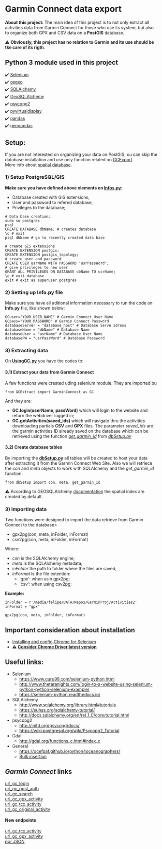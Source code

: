 # Garmin Connect data export
**About this project:** The main idea of this project is to not only extract all activities data from Garmin Connect for those who use its system, but also to organize both GPX and CSV data on a **PostGIS** database. 

:warning: **Obviously, this project has no relation to Garmin and its use should be tke care of its rigth**.

## Python 3 module used in this project
:heavy_check_mark: [Selenium](https://selenium-python.readthedocs.io/)  
:heavy_check_mark: [osgeo](http://gdal.org/python/)  
:heavy_check_mark: [SQLAlchemy](http://www.sqlalchemy.org/)  
:heavy_check_mark: [GeoSQLAlchemy](https://geoalchemy-2.readthedocs.io/en/latest/)  
:heavy_check_mark: [psycopg2](http://initd.org/psycopg/docs/)  
:heavy_check_mark: [pyvirtualdisplay](http://pyvirtualdisplay.readthedocs.io/en/latest/)  
:heavy_check_mark: [pandas](https://readthedocs.org/projects/pandas/)  
:heavy_check_mark: [geopandas](http://geopandas.org/index.html)  

## Setup:
If you are not interested on organizing your data on PostGIS, ou can skip the database installation and use only function related on [GCExport](#2-setting-up-infopy-file).  
More info about [spatial database](https://postgis.net/).

### 1) Setup PostgreSQL/GIS

**Make sure you have defined above elements on [Infos.py](#2-setting-up-infopy-file):**

* Database created with GIS extensions;
* User and password to refered database;
* Privileges to the database;

```dbSpecifications
# Data base creation:
sudo su postgres
psql
CREATE DATABASE dbName; # creates database
\q # exit
psql dbName # go to recently created data base

# create GIS extensions
CREATE EXTENSION postgis;
CREATE EXTENSION postgis_topology; 
# create user and password
CREATE USER usrName WITH PASSWORD 'usrPassWord'; 
# give privileges to new user
GRANT ALL PRIVILEGES ON DATABASE dbName TO usrName; 
\q # exit database
exit # exit as superuser postgres
```
### 2) Setting up Info.py file
Make sure you have all aditional information necessary to run the code on **Info.py** file, like shown below:
```buildoutcfg
GCuser="YOUR_USER_NAME" # Garmin Connect User Name
GCpass="YOUR_PASSWORD" # Garmin Connect Password
databaseServer = "database_host" # Database Serve adress
databaseName = "dbName" # Database Name
databaseUser = "usrName" # Database User Name
databasePW = "usrPassWord" # Database Password
```

### 3) Extracting data
On **[UsingGC.py](https://github.com/FelipeSBarros/GarminDataExport/blob/refactorFunction/UsingGC.py)** you have the codes to:

#### 3.1) Extract your data from Garmin Connect
A few functions were created uding selenium module.
 They are imported bu
```
from GCExtract import GarminConnect as GC
```
And they are:  

- **GC.login(userName, passWord)** which will login to the website and return the webdriver logged in;  
- **GC.getActivities(saved_ids)** which will navigate thru the activities downloading partials **CSV** and **GPX** files. The parameter *saved_ids* are the garmin activities ID already saved on the database which can be retrieved using the function *[get_garmin_id](https://github.com/FelipeSBarros/GarminDataExport/blob/refactorFunction/dbSetup.py#L203)* from *[dbSetup.py](#32-creating-database-tables)*

#### 3.2) Create database tables
By importing the **[dbSetup.py](https://github.com/FelipeSBarros/GarminDataExport/blob/refactorFunction/dbSetup.py)** all tables will be created to host your data after extracting it from the Garmin Connect Web Site.
Also we will retriece the *con* and *meta* objects to work with SQLAlchemy and the *get_garmin_id* function.
```dbSetup
from dbSetup import con, meta, get_garmin_id
```
:warning: According to GEOSQLAlchemy [documentation](https://geoalchemy-2.readthedocs.io/en/0.2.6/types.html) the spatial index are created by default. 

### 3) Importing data
Two functions were designed to import the data retrieve from Garmin Connect to the database>

- gpx2pg(con, meta, inFolder, inFormat)
- csv2pg(con, meta, inFolder, inFormat)  

Where: 

* *con* is the SQLAlchemy engine;
* *meta* is the SQLAlchemy metadata;
* *inFolder* the path to folder where the files are saved;
* *inFormat* is the file extention:
   * 'gpx': when usin gpx2pg;
   * 'csv': when using csv2pg;

**Example:**
```
inFolder = r'/media/felipe/DATA/Repos/GarminProj/Activities2'
inFormat = "gpx"

gpx2pg(con, meta, inFolder, inFormat)
```
  
## Important consideration about installation  
* [Installing and config Chrome for Selenium](https://christopher.su/2015/selenium-chromedriver-ubuntu/)  
* :warning: **[Consider Chrome Driver latest version](https://chromedriver.storage.googleapis.com/2.40/chromedriver_linux64.zip)**  

## Useful links:
* Selenium  
  * https://www.guru99.com/selenium-python.html  
  * http://www.thetaranights.com/login-to-a-website-using-selenium-python-python-selenium-example/  
  * https://selenium-python.readthedocs.io/
* SQLAlchemy  
  * http://www.sqlalchemy.org/library.html#tutorials
  * https://suhas.org/sqlalchemy-tutorial/
  * http://docs.sqlalchemy.org/en/rel_1_0/core/tutorial.html  
* psycopg2
  * http://initd.org/psycopg/docs/
  * https://wiki.postgresql.org/wiki/Psycopg2_Tutorial  
* Gdal  
  * http://gdal.org/functions_c.html#index_c  
* General 
  * https://ocefpaf.github.io/python4oceanographers/
  * [Bulk insertion](https://stackoverflow.com/questions/31997859/bulk-insert-a-pandas-dataframe-using-sqlalchemy)

## *Garmin Connect* links

[url_gc_login](https://sso.garmin.com/sso/login?service=https%3A%2F%2Fconnect.garmin.com%2Fpost-auth%2Flogin&webhost=olaxpw-connect04&source=https%3A%2F%2Fconnect.garmin.com%2Fen-US%2Fsignin&redirectAfterAccountLoginUrl=https%3A%2F%2Fconnect.garmin.com%2Fpost-auth%2Flogin&redirectAfterAccountCreationUrl=https%3A%2F%2Fconnect.garmin.com%2Fpost-auth%2Flogin&gauthHost=https%3A%2F%2Fsso.garmin.com%2Fsso&locale=en_US&id=gauth-widget&cssUrl=https%3A%2F%2Fstatic.garmincdn.com%2Fcom.garmin.connect%2Fui%2Fcss%2Fgauth-custom-v1.1-min.css&clientId=GarminConnect&rememberMeShown=true&rememberMeChecked=false&createAccountShown=true&openCreateAccount=false&usernameShown=false&displayNameShown=false&consumeServiceTicket=false&initialFocus=true&embedWidget=false&generateExtraServiceTicket=false)  
[url_gc_post_auth](https://connect.garmin.com/post-auth/login?)  
[url_gc_search](http://connect.garmin.com/proxy/activity-search-service-1.0/json/activities?)  
[url_gc_gpx_activity](http://connect.garmin.com/proxy/activity-service-1.1/gpx/activity/)  
[url_gc_tcx_activity](http://connect.garmin.com/proxy/activity-service-1.1/tcx/activity/)  
[url_gc_original_activity](http://connect.garmin.com/proxy/download-service/files/activity/)  

#### New endpoints
[url_gc_tcx_activity](https://connect.garmin.com/modern/proxy/download-service/export/tcx/activity/)  
[url_gc_gpx_activity](https://connect.garmin.com/modern/proxy/download-service/export/gpx/activity/)  
[por JSON](https://connect.garmin.com/proxy/activity-search-service-1.0/json/activities?)